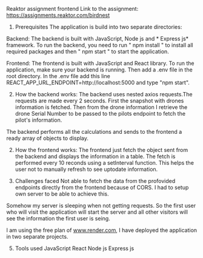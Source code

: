 Reaktor assignment frontend
Link to the assignment: https://assignments.reaktor.com/birdnest

1. Prerequisites
The application is build into two separate directories:

Backend:
The backend is built with JavaScript, Node js and * Express js* framework. To run the backend, you need to run " npm install " to install all required packages and then " npm start " to start the application.

Frontend:
The frontend is built with JavaScript and React library. To run the application, make sure your backend is running. Then add a .env file in the root directory. In the .env file add this line REACT_APP_URL_ENDPOINT=http://localhost:5000 and type "npm start".

2. How the backend works:
The backend uses nested axios requests.The requests are made every 2 seconds. First the snapshot with drones information is fetched. Then from the drone information I retrieve the drone Serial Number to be passed to the pilots endpoint to fetch the pilot's information.

The backend performs all the calculations and sends to the frontend a ready array of objects to display.

2. How the frontend works:
The frontend just fetch the object sent from the backend and displays the information in a table. The fetch is performed every 10 reconds using a setInterval function. This helps the user not to manually refresh to see uptodate information.

4. Challenges faced
Not able to fetch the data from the profovided endpoints directly from the frontend because of CORS. I had to setup own server to be able to achieve this.

Somehow my server is sleeping when not getting requests. So the first user who will visit the application will start the server and all other visitors will see the information the first user is seing.

I am using the free plan of www.render.com, I have deployed the application in two separate projects.

5. Tools used
JavaScript
React
Node js
Express js